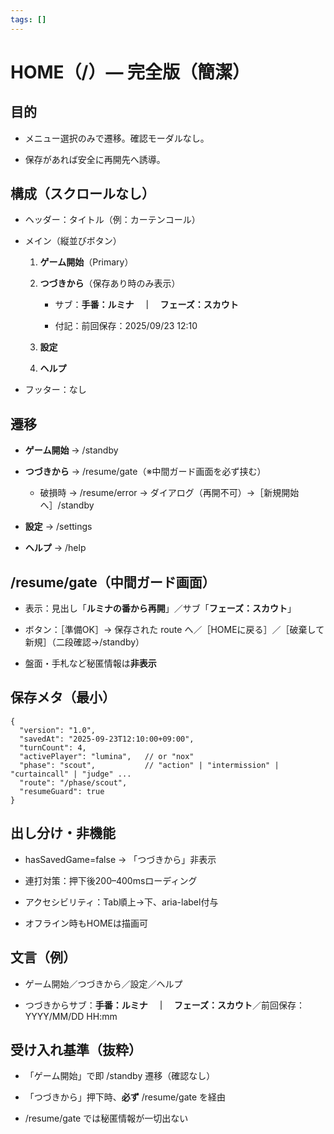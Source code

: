 ```yaml
---
tags: []
---
```

# **HOME（/）— 完全版（簡潔）**

  
## **目的**

- メニュー選択のみで遷移。確認モーダルなし。
    
- 保存があれば安全に再開先へ誘導。
    


## **構成（スクロールなし）**

- ヘッダー：タイトル（例：カーテンコール）
    
- メイン（縦並びボタン）
    
    1. **ゲーム開始**（Primary）
        
    2. **つづきから**（保存あり時のみ表示）
        
        - サブ：**手番：ルミナ　｜　フェーズ：スカウト**
            
        - 付記：前回保存：2025/09/23 12:10
            
        
    3. **設定**
        
    4. **ヘルプ**
        
    
- フッター：なし
    

  

## **遷移**

- **ゲーム開始** → /standby
    
- **つづきから** → /resume/gate（※中間ガード画面を必ず挟む）
    
    - 破損時 → /resume/error → ダイアログ（再開不可）→［新規開始へ］/standby
        
    
- **設定** → /settings
    
- **ヘルプ** → /help
    

  

## **/resume/gate（中間ガード画面）**

- 表示：見出し「**ルミナの番から再開**」／サブ「**フェーズ：スカウト**」
    
- ボタン：［準備OK］→ 保存された route へ／［HOMEに戻る］／［破棄して新規］（二段確認→/standby）
    
- 盤面・手札など秘匿情報は**非表示**
    

  

## **保存メタ（最小）**

```
{
  "version": "1.0",
  "savedAt": "2025-09-23T12:10:00+09:00",
  "turnCount": 4,
  "activePlayer": "lumina",   // or "nox"
  "phase": "scout",           // "action" | "intermission" | "curtaincall" | "judge" ...
  "route": "/phase/scout",
  "resumeGuard": true
}
```

## **出し分け・非機能**

- hasSavedGame=false → 「つづきから」非表示
    
- 連打対策：押下後200–400msローディング
    
- アクセシビリティ：Tab順上→下、aria-label付与
    
- オフライン時もHOMEは描画可
    

  

## **文言（例）**

- ゲーム開始／つづきから／設定／ヘルプ
    
- つづきからサブ：**手番：ルミナ　｜　フェーズ：スカウト**／前回保存：YYYY/MM/DD HH:mm
    

  

## **受け入れ基準（抜粋）**

- 「ゲーム開始」で即 /standby 遷移（確認なし）
    
- 「つづきから」押下時、**必ず** /resume/gate を経由
    
- /resume/gate では秘匿情報が一切出ない